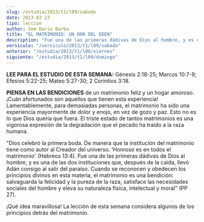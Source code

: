 ```yaml
---
slug: /estudia/2013/t1/l09/sabado
date: 2013-02-23
tipo: leccion
author: Sem Dario Barba
title: "EL MATRIMONIO: UN DON DEL EDÈN"
description: "Fue una de las primeras dádivas de Dios al hombre, y es una de las dos  instituciones que, después de la caída, llevó Adán consigo al salir del  paraíso. Cuando se reconocen y obedecen los principios divinos en esta materia,  el matrimonio es una bendición: salvaguarda la feli..."
versiculo: "/versiculo/2013/t1/l09/sabado"
anterior: "/estudia/2013/t1/l08/viernes"
siguiente: "/estudia/2013/t1/l09/domingo"
---
```


**LEE PARA EL ESTUDIO DE ESTA SEMANA:** Génesis 2:18-25; Marcos 10:7-9; Efesios 5:22-25; Mateo 5:27-30; 2 Corintios 3:18.

**PIENSA EN LAS BENDICIONES** de un matrimonio feliz y un hogar amoroso. ¡Cuán afortunados son aquellos que tienen esta experiencia! Lamentablemente, para demasiadas personas, el matrimonio ha sido una experiencia mayormente de dolor y enojo, en vez de gozo y paz. Esto no es lo que Dios quería que fuera. El triste estado de tantos matrimonios es una vigorosa expresión de la degradación que el pecado ha traído a la raza humana.

"Dios celebró la primera boda. De manera que la institución del matrimonio tiene como autor al Creador del universo. ‘Honroso es en todos el matrimonio' (Hebreos 13:4). Fue una de las primeras dádivas de Dios al hombre, y es una de las dos instituciones que, después de la caída, llevó Adán consigo al salir del paraíso. Cuando se reconocen y obedecen los principios divinos en esta materia, el matrimonio es una bendición: salvaguarda la felicidad y la pureza de la raza, satisface las necesidades sociales del hombre y eleva su naturaleza física, intelectual y moral" (PP 27).

¡Qué idea maravillosa! La lección de esta semana considera algunos de los principios detrás del matrimonio.
